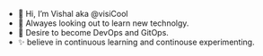 - 👋 Hi, I’m Vishal aka @visiCool
- 👀 Alwayes looking out to learn new technolgy.
- 🌱 Desire to become DevOps and GitOps.
- ✨ believe in continuous learning and continouse experimenting.

<!---
visit GitHub/visit GitHub is a ✨ special ✨ repository because its `README.md` (this file) appears on your GitHub profile.
You can click the Preview link to take a look at your changes.
--->
